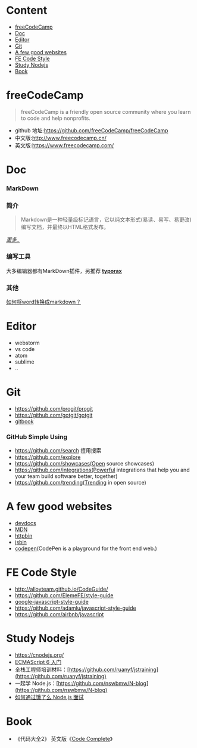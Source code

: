# Content
- [freeCodeCamp](#freecodecamp)
- [Doc](#doc)
- [Editor](#editor)
- [Git](#git)
- [A few good websites](#a-few-good-websites)
- [FE Code Style](#fe-code-style)
- [Study Nodejs](#study-nodejs)
- [Book](#book)

# freeCodeCamp
>freeCodeCamp is a friendly open source community where you learn to code and help nonprofits.

- github 地址:https://github.com/freeCodeCamp/freeCodeCamp
- 中文版:http://www.freecodecamp.cn/
- 英文版:https://www.freecodecamp.com/

# Doc
### MarkDown

### 简介

>Markdown是一种轻量级标记语言，它以纯文本形式(易读、易写、易更改)编写文档，并最终以HTML格式发布。

[*更多..*](https://github.com/younghz/Markdown)

### 编写工具 

大多编辑器都有MarkDown插件，另推荐 **[typorax](https://www.typora.io/)**

### 其他

[如何将word转换成markdown？](https://www.zhihu.com/question/24170089)

# Editor

- webstorm
- vs code
- atom
- sublime
- ..

# Git
- https://github.com/progit/progit
- https://github.com/gotgit/gotgit
- [gitbook](https://github.com/GitbookIO/gitbook)

### GitHub Simple Using 
- https://github.com/search  擅用搜索
- https://github.com/explore
- https://github.com/showcases(Open source showcases)
- https://github.com/integrations(Powerful integrations that help you and your team build software better, together)
- https://github.com/trending(Trending in open source)

# A few good websites
- [devdocs](http://devdocs.io/)
- [MDN](https://developer.mozilla.org/en-US/)
- [httpbin](http://httpbin.org/)
- [jsbin](http://jsbin.com/?html,css,js,output)
- [codepen](http://codepen.io/)(CodePen is a playground for the front end web.)

# FE Code Style
- http://alloyteam.github.io/CodeGuide/
- https://github.com/ElemeFE/style-guide
- [google-javascript-style-guide](http://bq69.com/blog/articles/script/868/google-javascript-style-guide.html)
- https://github.com/adamlu/javascript-style-guide
- https://github.com/airbnb/javascript

# Study Nodejs
- https://cnodejs.org/
- [ECMAScript 6 入门](http://es6.ruanyifeng.com/)
- 全栈工程师培训材料：[https://github.com/ruanyf/jstraining](https://github.com/ruanyf/jstraining)
- 一起学 Node.js：[https://github.com/nswbmw/N-blog](https://github.com/nswbmw/N-blog)
- [如何通过饿了么 Node.js 面试](https://elemefe.github.io/node-interview/#/)

# Book
- 《代码大全2》  英文版《[Code Complete](https://book.douban.com/subject/1432042/)》 

